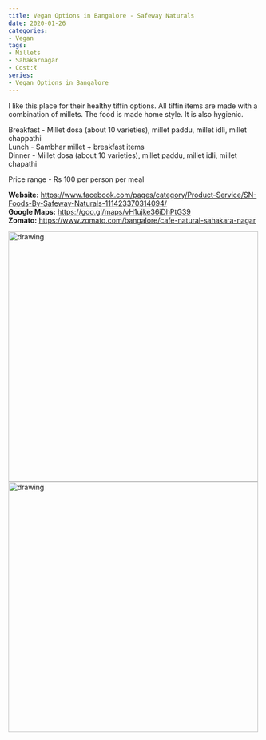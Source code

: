 ```yaml
---
title: Vegan Options in Bangalore - Safeway Naturals
date: 2020-01-26
categories:
- Vegan
tags:
- Millets
- Sahakarnagar
- Cost:₹
series:
- Vegan Options in Bangalore
---
```


I like this place for their healthy tiffin options. All tiffin items are made with a combination of millets. The food is made home style. It is also hygienic.

Breakfast - Millet dosa (about 10 varieties), millet paddu, millet idli, millet chappathi   
Lunch - Sambhar millet + breakfast items   
Dinner - Millet dosa (about 10 varieties), millet paddu, millet idli, millet chapathi   

Price range - Rs 100 per person per meal   

**Website:** https://www.facebook.com/pages/category/Product-Service/SN-Foods-By-Safeway-Naturals-111423370314094/     
**Google Maps:** https://goo.gl/maps/vH1ujke36iDhPtG39         
**Zomato:** https://www.zomato.com/bangalore/cafe-natural-sahakara-nagar            


<img src="/images/safeway-naturals-1.jpg" alt="drawing" width="500"/>
<img src="/images/safeway-naturals-2.jpg" alt="drawing" width="500"/>



